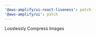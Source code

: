 ```yaml
---
'@aws-amplify/ui-react-liveness': patch
'@aws-amplify/ui': patch
---
```


Losslessly Compress Images
